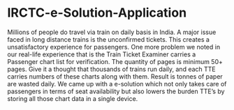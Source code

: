 # IRCTC-e-Solution-Application

Millions of people do travel via train on daily basis in India. A major issue faced in long distance trains is the unconfirmed tickets. This creates a unsatisfactory experience for passengers. One more problem we noted in our real-life experience that is the Train Ticket Examiner carries a Passenger chart list for verification. The quantity of pages is minimum 50+ pages. Give it a thought that thousands of trains run daily, and each TTE carries numbers of these charts along with them. Result is tonnes of paper are wasted daily. We came up with a e-solution which not only takes care of passengers in terms of seat availability but also lowers the burden TTE’s by storing all those chart data in a single device.
